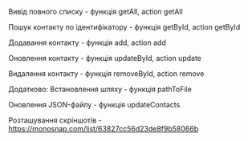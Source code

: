 Вивід повного списку - функція getAll, action getAll

Пошук контакту по ідентифікатору - функція getById, action getById

Додавання контакту - функція add, action add

Оновлення контакту - функція updateById, action update

Видалення контакту - функція removeById, action remove

Додатково:
Встановлення шляху - функція pathToFile

Оновлення JSON-файлу - функція updateContacts

Розташування скріншотів - https://monosnap.com/list/63827cc56d23de8f9b58066b
